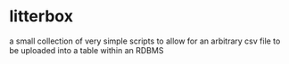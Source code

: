 litterbox
=========

a small collection of very simple scripts to allow for an arbitrary csv file to be uploaded into a table within an RDBMS
